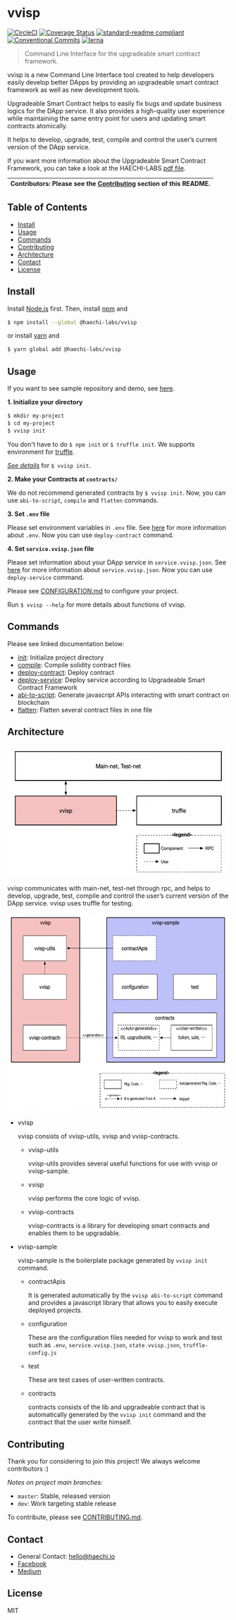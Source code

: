 # vvisp

[![CircleCI](https://circleci.com/gh/HAECHI-LABS/vvisp.svg?style=svg)](https://circleci.com/gh/HAECHI-LABS/vvisp)
[![Coverage Status](https://coveralls.io/repos/github/HAECHI-LABS/vvisp/badge.svg?branch=dev)](https://coveralls.io/github/HAECHI-LABS/vvisp?branch=dev)
[![standard-readme compliant](https://img.shields.io/badge/readme%20style-standard-brightgreen.svg?style=flat-square)](https://github.com/RichardLitt/standard-readme)
[![Conventional Commits](https://img.shields.io/badge/Conventional%20Commits-1.0.0-yellow.svg)](https://conventionalcommits.org)
[![lerna](https://img.shields.io/badge/maintained%20with-lerna-cc00ff.svg)](https://lernajs.io/)

> Command Line Interface for the upgradeable smart contract framework. 

vvisp is a new Command Line Interface tool created to help developers easily develop better DApps by providing an upgradeable smart contract framework as well as new development tools.

Upgradeable Smart Contract helps to easily fix bugs and update business logics for the DApp service.
It also provides a high-quality user experience while maintaining the same entry point for users and updating smart contracts atomically.

It helps to develop, upgrade, test, compile and control the user’s current version of the DApp service.

If you want more information about the Upgradeable Smart Contract Framework, you can take a look at the HAECHI-LABS [pdf file](https://drive.google.com/file/d/1H9gtmpiZ5zwIFwgHGOOvz9Oa8SAlpM5h/view?usp=sharing).

| **Contributors**: Please see the [Contributing](#contributing) section of this README. |
| --- |

## Table of Contents

- [Install](#install)
- [Usage](#usage)
- [Commands](#commands)
- [Contributing](#contributing)
- [Architecture](#architecture)
- [Contact](#contact)
- [License](#license)

## Install

Install [Node.js](http://nodejs.org/) first.
Then, install [npm](https://npmjs.com/) and
```sh
$ npm install --global @haechi-labs/vvisp
```
or install [yarn](https://yarnpkg.com) and
```sh
$ yarn global add @haechi-labs/vvisp
```

## Usage

If you want to see sample repository and demo, see [here](https://github.com/HAECHI-LABS/vvisp-sample).

**1. Initialize your directory**
```sh
$ mkdir my-project
$ cd my-project
$ vvisp init
```
You don't have to do `` $ npm init `` or ``$ truffle init``.
We supports environment for [truffle](https://truffleframework.com/truffle).

_[See details](./packages/vvisp/commands/README.md#init)_ for ``$ vvisp init``.

**2. Make your Contracts at `contracts/`**

We do not recommend generated contracts by `$ vvisp init`.
Now, you can use `abi-to-script`, `compile` and `flatten` commands.

**3. Set `.env` file**

Please set environment variables in `.env` file.
See [here](https://github.com/HAECHI-LABS/vvisp/blob/dev/CONFIGURATION.md#env) for more information about `.env`.
Now you can use `deploy-contract` command.

**4. Set `service.vvisp.json` file**

Please set information about your DApp service in `service.vvisp.json`.
See [here](https://github.com/HAECHI-LABS/vvisp/blob/dev/CONFIGURATION.md#service) for more information about `service.vvisp.json`.
Now you can use `deploy-service` command.

Please see [CONFIGURATION.md](./CONFIGURATION.md) to configure your project.

Run `$ vvisp --help` for more details about functions of vvisp.

## Commands

Please see linked documentation below:
- [init](./packages/vvisp/commands/README.md#init): Initialize project directory
- [compile](./packages/vvisp/commands/README.md#compile): Compile solidity contract files
- [deploy-contract](./packages/vvisp/commands/README.md#deploy-contract): Deploy contract
- [deploy-service](./packages/vvisp/commands/README.md#deploy-service): Deploy service according to Upgradeable Smart Contract Framework
- [abi-to-script](./packages/vvisp/commands/README.md#abi-to-script): Generate javascript APIs interacting with smart contract on blockchain
- [flatten](./packages/vvisp/commands/README.md#flatten): Flatten several contract files in one file



## Architecture

<p align="center"><img src="./images/[vvisp]logical-view.png" width="550px" height="300px"></p>

vvisp communicates with main-net, test-net through rpc, and helps to develop, upgrade, test, compile and control the user’s current version of the DApp service. vvisp uses truffle for testing.



<p align="center"><img src="./images/[vvisp]module-view.png" width="630px" height="450px"></p>

- vvisp

  vvisp consists of vvisp-utils, vvisp and vvisp-contracts.

  - vvisp-utils

    vvisp-utils provides several useful functions for use with vvisp or vvisp-sample.

  - vvisp

    vvisp performs the core logic of vvisp.

  - vvisp-contracts

    vvisp-contracts is a library for developing smart contracts and enables them to be upgradable.

- vvisp-sample

  vvisp-sample is the boilerplate package generated by `vvisp init` command.

  - contractApis

    It is generated automatically by the `vvisp abi-to-script` command and provides a javascript library that allows you to easily execute deployed projects.

  - configuration

    These are the configuration files needed for vvisp to work and test such as `.env`, `service.vvisp.json`, `state.vvisp.json`, `truffle-config.js`

  - test

    These are test cases of user-written contracts.

  - contracts

    contracts consists of the lib and upgradeable contract that is automatically generated by the `vvisp init` command and the contract that the user write himself.



## Contributing

Thank you for considering to join this project! We always welcome contributors :)

*Notes on project main branches:*
- `master`: Stable, released version
- `dev`: Work targeting stable release

To contribute, please see [CONTRIBUTING.md](./CONTRIBUTING.md).

## Contact 

- General Contact: hello@haechi.io
- [Facebook](https://www.facebook.com/HAECHILABS/)
- [Medium](https://medium.com/haechi-labs)

## License

MIT
